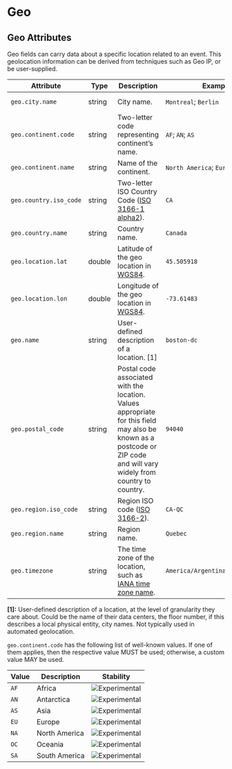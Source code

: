 <!--- Hugo front matter used to generate the website version of this page:
--->

<!-- NOTE: THIS FILE IS AUTOGENERATED. DO NOT EDIT BY HAND. -->
<!-- see templates/registry/markdown/attribute_namespace.md.j2 -->

# Geo

## Geo Attributes

Geo fields can carry data about a specific location related to an event. This geolocation information can be derived from techniques such as Geo IP, or be user-supplied.

| Attribute              | Type   | Description                                                                                                                                                           | Examples                         | Stability                                                        |
| ---------------------- | ------ | --------------------------------------------------------------------------------------------------------------------------------------------------------------------- | -------------------------------- | ---------------------------------------------------------------- |
| `geo.city.name`        | string | City name.                                                                                                                                                            | `Montreal`; `Berlin`             | ![Experimental](https://img.shields.io/badge/-experimental-blue) |
| `geo.continent.code`   | string | Two-letter code representing continent’s name.                                                                                                                        | `AF`; `AN`; `AS`                 | ![Experimental](https://img.shields.io/badge/-experimental-blue) |
| `geo.continent.name`   | string | Name of the continent.                                                                                                                                                | `North America`; `Europe`        | ![Experimental](https://img.shields.io/badge/-experimental-blue) |
| `geo.country.iso_code` | string | Two-letter ISO Country Code ([ISO 3166-1 alpha2](https://en.wikipedia.org/wiki/ISO_3166-1#Codes)).                                                                    | `CA`                             | ![Experimental](https://img.shields.io/badge/-experimental-blue) |
| `geo.country.name`     | string | Country name.                                                                                                                                                         | `Canada`                         | ![Experimental](https://img.shields.io/badge/-experimental-blue) |
| `geo.location.lat`     | double | Latitude of the geo location in [WGS84](https://en.wikipedia.org/wiki/World_Geodetic_System#WGS84).                                                                   | `45.505918`                      | ![Experimental](https://img.shields.io/badge/-experimental-blue) |
| `geo.location.lon`     | double | Longitude of the geo location in [WGS84](https://en.wikipedia.org/wiki/World_Geodetic_System#WGS84).                                                                  | `-73.61483`                      | ![Experimental](https://img.shields.io/badge/-experimental-blue) |
| `geo.name`             | string | User-defined description of a location. [1]                                                                                                                           | `boston-dc`                      | ![Experimental](https://img.shields.io/badge/-experimental-blue) |
| `geo.postal_code`      | string | Postal code associated with the location. Values appropriate for this field may also be known as a postcode or ZIP code and will vary widely from country to country. | `94040`                          | ![Experimental](https://img.shields.io/badge/-experimental-blue) |
| `geo.region.iso_code`  | string | Region ISO code ([ISO 3166-2](https://en.wikipedia.org/wiki/ISO_3166-2)).                                                                                             | `CA-QC`                          | ![Experimental](https://img.shields.io/badge/-experimental-blue) |
| `geo.region.name`      | string | Region name.                                                                                                                                                          | `Quebec`                         | ![Experimental](https://img.shields.io/badge/-experimental-blue) |
| `geo.timezone`         | string | The time zone of the location, such as [IANA time zone name](https://nodatime.org/TimeZones).                                                                         | `America/Argentina/Buenos_Aires` | ![Experimental](https://img.shields.io/badge/-experimental-blue) |

**[1]:** User-defined description of a location, at the level of granularity they care about. Could be the name of their data centers, the floor number, if this describes a local physical entity, city names. Not typically used in automated geolocation.

`geo.continent.code` has the following list of well-known values. If one of them applies, then the respective value MUST be used; otherwise, a custom value MAY be used.

| Value | Description   | Stability                                                        |
| ----- | ------------- | ---------------------------------------------------------------- |
| `AF`  | Africa        | ![Experimental](https://img.shields.io/badge/-experimental-blue) |
| `AN`  | Antarctica    | ![Experimental](https://img.shields.io/badge/-experimental-blue) |
| `AS`  | Asia          | ![Experimental](https://img.shields.io/badge/-experimental-blue) |
| `EU`  | Europe        | ![Experimental](https://img.shields.io/badge/-experimental-blue) |
| `NA`  | North America | ![Experimental](https://img.shields.io/badge/-experimental-blue) |
| `OC`  | Oceania       | ![Experimental](https://img.shields.io/badge/-experimental-blue) |
| `SA`  | South America | ![Experimental](https://img.shields.io/badge/-experimental-blue) |
